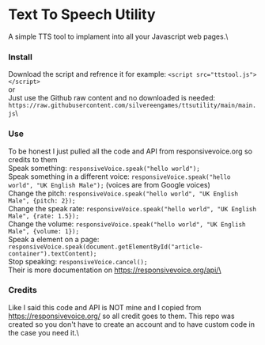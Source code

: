 # Text To Speech Utility
A simple TTS tool to implament into all your Javascript web pages.\

### Install
Download the script and refrence it for example: ```<script src="ttstool.js"></script>```\
or\
Just use the Github raw content and no downloaded is needed: ```https://raw.githubusercontent.com/silvereengames/ttsutility/main/main.js```\

### Use
To be honest I just pulled all the code and API from responsivevoice.org so credits to them\
Speak something: ```responsiveVoice.speak("hello world");```\
Speak something in a different voice: ```responsiveVoice.speak("hello world", "UK English Male");``` (voices are from Google voices)\
Change the pitch: ```responsiveVoice.speak("hello world", "UK English Male", {pitch: 2});```\
Change the speak rate: ```responsiveVoice.speak("hello world", "UK English Male", {rate: 1.5});```\
Change the volume: ```responsiveVoice.speak("hello world", "UK English Male", {volume: 1});```\
Speak a element on a page: ```responsiveVoice.speak(document.getElementById("article-container").textContent);```\
Stop speaking: ```responsiveVoice.cancel();```\
Their is more documentation on https://responsivevoice.org/api/\

### Credits
Like I said this code and API is NOT mine and I copied from https://responsivevoice.org/ so all credit goes to them. This repo was created so you don't have to create an account and to have custom code in the case you need it.\
